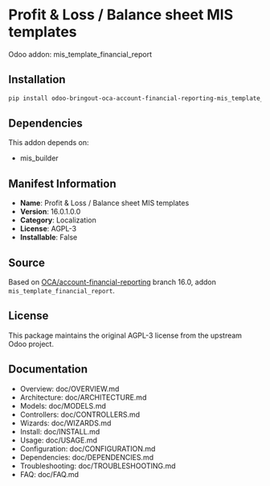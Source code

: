 # Profit & Loss / Balance sheet MIS templates

Odoo addon: mis_template_financial_report

## Installation

```bash
pip install odoo-bringout-oca-account-financial-reporting-mis_template_financial_report
```

## Dependencies

This addon depends on:
- mis_builder

## Manifest Information

- **Name**: Profit & Loss / Balance sheet MIS templates
- **Version**: 16.0.1.0.0
- **Category**: Localization
- **License**: AGPL-3
- **Installable**: False

## Source

Based on [OCA/account-financial-reporting](https://github.com/OCA/account-financial-reporting) branch 16.0, addon `mis_template_financial_report`.

## License

This package maintains the original AGPL-3 license from the upstream Odoo project.

## Documentation

- Overview: doc/OVERVIEW.md
- Architecture: doc/ARCHITECTURE.md
- Models: doc/MODELS.md
- Controllers: doc/CONTROLLERS.md
- Wizards: doc/WIZARDS.md
- Install: doc/INSTALL.md
- Usage: doc/USAGE.md
- Configuration: doc/CONFIGURATION.md
- Dependencies: doc/DEPENDENCIES.md
- Troubleshooting: doc/TROUBLESHOOTING.md
- FAQ: doc/FAQ.md
